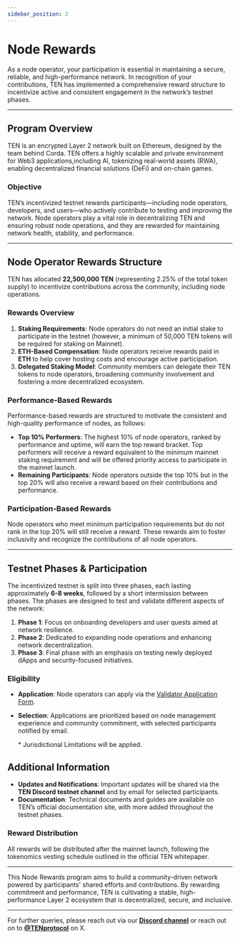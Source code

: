 ```yaml
---
sidebar_position: 2
---
```

# Node Rewards

As a node operator, your participation is essential in maintaining a secure, reliable, and high-performance network. In recognition of your contributions, TEN has implemented a comprehensive reward structure to incentivize active and consistent engagement in the network’s testnet phases.

---

## Program Overview

TEN is an encrypted Layer 2 network built on Ethereum, designed by the team behind Corda. TEN offers a highly scalable and private environment for Web3 applications,including AI, tokenizing real-world assets (RWA), enabling decentralized financial solutions (DeFi) and on-chain games.

### Objective

TEN’s incentivized testnet rewards participants—including node operators, developers, and users—who actively contribute to testing and improving the network. Node operators play a vital role in decentralizing TEN and ensuring robust node operations, and they are rewarded for maintaining network health, stability, and performance.

---

## Node Operator Rewards Structure

TEN has allocated **22,500,000 TEN** (representing 2.25% of the total token supply) to incentivize contributions across the community, including node operations.

### Rewards Overview

1. **Staking Requirements**: Node operators do not need an initial stake to participate in the testnet (however, a minimum of 50,000 TEN tokens will be required for staking on Mainnet).
2. **ETH-Based Compensation**: Node operators receive rewards paid in **ETH** to help cover hosting costs and encourage active participation.
3. **Delegated Staking Model**: Community members can delegate their TEN tokens to node operators, broadening community involvement and fostering a more decentralized ecosystem.

### Performance-Based Rewards

Performance-based rewards are structured to motivate the consistent and high-quality performance of nodes, as follows:

- **Top 10% Performers**: The highest 10% of node operators, ranked by performance and uptime, will earn the top reward bracket. Top performers will receive a reward equivalent to the minimum mainnet staking requirement and will be offered priority access to participate in the mainnet launch.
- **Remaining Participants**: Node operators outside the top 10% but in the top 20% will also receive a reward based on their contributions and performance.

### Participation-Based Rewards

Node operators who meet minimum participation requirements but do not rank in the top 20% will still receive a reward. These rewards aim to foster inclusivity and recognize the contributions of all node operators.

---

## Testnet Phases & Participation

The incentivized testnet is split into three phases, each lasting approximately **6-8 weeks**, followed by a short intermission between phases. The phases are designed to test and validate different aspects of the network:

1. **Phase 1**: Focus on onboarding developers and user quests aimed at network resilience.
2. **Phase 2**: Dedicated to expanding node operations and enhancing network decentralization.
3. **Phase 3**: Final phase with an emphasis on testing newly deployed dApps and security-focused initiatives.

### Eligibility

- **Application**: Node operators can apply via the [Validator Application Form](https://cform.coinlist.co/forms/56274a78-8291-4899-bee1-a68ecbc5b2b8).
- **Selection**: Applications are prioritized based on node management experience and community commitment, with selected participants notified by email.

  \* Jurisdictional Limitations will be applied.

## Additional Information

- **Updates and Notifications**: Important updates will be shared via the **TEN Discord testnet channel** and by email for selected participants.
- **Documentation**: Technical documents and guides are available on TEN’s official documentation site, with more added throughout the testnet phases.

### Reward Distribution

All rewards will be distributed after the mainnet launch, following the tokenomics vesting schedule outlined in the official TEN whitepaper.

---

This Node Rewards program aims to build a community-driven network powered by participants' shared efforts and contributions. By rewarding commitment and performance, TEN is cultivating a stable, high-performance Layer 2 ecosystem that is decentralized, secure, and inclusive.

---

For further queries, please reach out via our **[Discord channel](https://discord.gg/tenprotocol)** or reach out on to **[@TENprotocol](https://twitter.com/tenprotocol)** on X.
